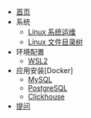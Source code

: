 - [首页](/)
- 系统
  - [Linux 系统运维](linux/系统监控.md)
  - [Linux 文件目录树](linux/文件目录结构.md)
- 环境配置
  - [WSL2](wsl/README.md)
- 应用安装\[Docker\]
  - [MySQL](docker/镜像/mysql.md)
  - [PostgreSQL](docker/镜像/postgres.md)
  - [Clickhouse](docker/镜像/clickhouse.md)
- [提问](https://github.com/superzhc/SuperzHadoop/issues/new)